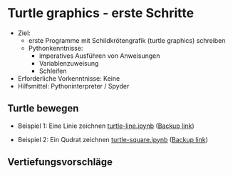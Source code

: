 # Turtle graphics - erste Schritte

- Ziel:
  - erste Programme mit Schildkrötengrafik (turtle graphics) schreiben
  - Pythonkenntnisse:
    - imperatives Ausführen von Anweisungen
    - Variablenzuweisung
    - Schleifen
- Erforderliche Vorkenntnisse: Keine
- Hilfsmittel: Pythoninterpreter / Spyder


## Turtle bewegen

- Beispiel 1: Eine Linie zeichnen [turtle-line.ipynb](turtle-line.ipynb) ([Backup link](https://nbviewer.jupyter.org/github/fangohr/jrg/blob/master/03-turtle/turtle-line.ipynb))

- Beispiel 2: Ein Qudrat zeichnen [turtle-square.ipynb](turtle-square.ipynb) ([Backup link](https://nbviewer.jupyter.org/github/fangohr/jrg/blob/master/03-turtle/turtle-square.ipynb))
 


## Vertiefungsvorschläge


